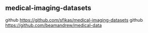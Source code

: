 ## medical-imaging-datasets
github https://github.com/sfikas/medical-imaging-datasets
github https://github.com/beamandrew/medical-data